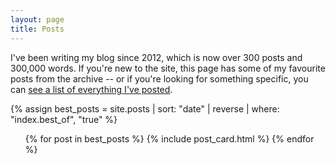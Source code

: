 ```yaml
---
layout: page
title: Posts
---
```


<link rel="stylesheet" href="/theme/article_cards.css">

I've been writing my blog since 2012, which is now over 300 posts and 300,000 words.
If you're new to the site, this page has some of my favourite posts from the archive -- or if you're looking for something specific, you can [see a list of everything I've posted](/all-posts/).

{% assign best_posts = site.posts | sort: "date" | reverse | where: "index.best_of", "true" %}

<!-- there are {{ best_posts | size }} posts on this page. -->

<ul class="post_cards">
{% for post in best_posts %}
  {% include post_card.html %}
{% endfor %}
</ul>
